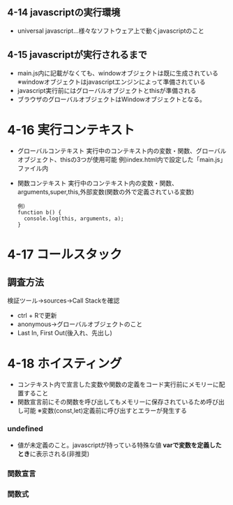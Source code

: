## 4-14 javascriptの実行環境
- universal javascript…様々なソフトウェア上で動くjavascriptのこと

## 4-15 javascriptが実行されるまで
- main.js内に記載がなくても、windowオブジェクトは既に生成されている
  ※windowオブジェクトはjavascriptエンジンによって準備されている
- javascript実行前にはグローバルオブジェクトとthisが準備される
- ブラウザのグローバルオブジェクトはWindowオブジェクトとなる。

# 4-16 実行コンテキスト

- グローバルコンテキスト
  実行中のコンテキスト内の変数・関数、グローバルオブジェクト、thisの3つが使用可能
  例)index.html内で設定した「main.js」ファイル内

- 関数コンテキスト
  実行中のコンテキスト内の変数・関数、arguments,super,this,外部変数(関数の外で定義されている変数)
  
      例）
      function b() {
        console.log(this, arguments, a);
      }

# 4-17 コールスタック 
## 調査方法
検証ツール→sources→Call Stackを確認
- ctrl + Rで更新
- anonymous→グローバルオブジェクトのこと
- Last In, First Out(後入れ、先出し)

# 4-18 ホイスティング
- コンテキスト内で宣言した変数や関数の定義をコード実行前にメモリーに配置すること
- 関数宣言前にその関数を呼び出してもメモリーに保存されているため呼び出し可能
※変数(const,let)定義前に呼び出すとエラーが発生する
### undefined
- 値が未定義のこと。javascriptが持っている特殊な値
**varで変数を定義したとき**に表示される(非推奨)

### 関数宣言
### 関数式
